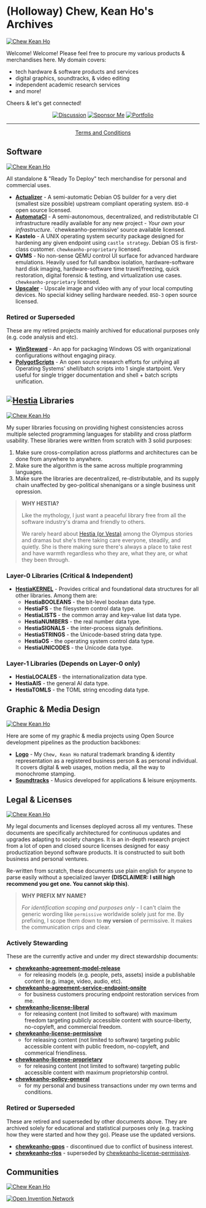 # (Holloway) Chew, Kean Ho's Archives

[![Chew Kean Ho](src/icons/animated-banner_1200x100.svg)](#)

Welcome! Welcome! Please feel free to procure my various products & merchandises
here. My domain covers:

* tech hardware & software products and services
* digital graphics, soundtracks, & video editing
* independent academic research services
* and more!

Cheers & let's get connected!


<div align='center'>

[![Discussion](src/buttons/discuss_210x50.svg)](https://github.com/orgs/ChewKeanHo/discussions)
[![Sponsor Me](src/buttons/sponsor_210x50.svg)](https://buy.stripe.com/dR614jehR5LfexG5kn)
[![Portfolio](src/buttons/website_210x50.svg)](https://www.hollowaykeanho.com/)

----

[Terms and Conditions](https://doi.org/10.5281/zenodo.13859294)

</div>




## Software

[![Chew Kean Ho](src/icons/animated-banner_1200x100.svg)](#)

All standalone & "Ready To Deploy" tech merchandise for personal and commercial
uses.


* **[Actualizer](https://salsa.debian.org/chewkeanho-team/Actualizer)** - A
  semi-automatic Debian OS builder for a very diet (smallest size possible)
  upstream compliant operating system. `BSD-0` open source licensed.
* **[AutomataCI](https://github.com/ChewKeanHo/AutomataCI)** - A
  semi-autonomous, decentralized, and redistributable CI infrastructure
  readily available for any new project - *Your own your infrastructure*.
  `chewkeanho-permissive' source available licensed.
* **Kastelo** - A UNIX operating system security package designed for
  hardening any given endpoint using `castle strategy`. Debian OS is
  first-class customer. `chewkeanho-proprietary` licensed.
* **QVMS** - No non-sense QEMU control UI surface for advanced hardware
  emulations. Heavily used for full sandbox isolation, hardware-software
  hard disk imaging, hardware-software time travel/freezing, quick restoration,
  digital forensic & testing, and virtualization use cases.
  `chewkeanho-proprietary` licensed.
* **[Upscaler](https://github.com/hollowaykeanho/Upscaler)** - Upscale image
  and video with any of your local computing devices. No special kidney
  selling hardware needed. `BSD-3` open source licensed.



### Retired or Superseded

These are my retired projects mainly archived for educational purposes
only (e.g. code analysis and etc).

* **[WinSteward](https://github.com/ChewKeanHo/WinSteward)** - An app for
  packaging Windows OS with organizational configurations without engaging
  piracy.
* **[PolygotScripts](https://github.com/ChewKeanHo/PolygotScripts)** - An
  open source research efforts for unifying all Operating Systems' shell/batch
  scripts into 1 single startpoint. Very useful for single trigger
  documentation and shell + batch scripts unification.




## [![Hestia](src/banners/hestia_105x25.svg)](https://salsa.debian.org/chewkeanho-team/hestia) Libraries

[![Chew Kean Ho](src/icons/animated-banner_1200x100.svg)](#)

My super libraries focusing on providing highest consistencies across
multiple selected programming languages for stability and cross platform
usability. These libraries were written from scratch with 3 solid purposes:

1. Make sure cross-compilation across platforms and architectures can be done
   from anywhere to anywhere.
2. Make sure the algorithm is the same across multiple programming languages.
3. Make sure the libraries are decentralized, re-distributable, and its
   supply chain unaffected by geo-political shenanigans or a single business
   unit opression.

> **WHY HESTIA?**
>
> Like the mythology, I just want a peaceful library free from all the software
> industry's drama and friendly to others.
>
> We rarely heard about
> [Hestia (or Vesta)](https://en.wikipedia.org/wiki/Hestia) among the Olympus
> stories and dramas but she's there taking care everyone, steadily, and
> quietly. She is there making sure there's always a place to take rest and
> have warmth regardless who they are, what they are, or what they been through.



### Layer-0 Libraries (Critical & Independent)

* **[HestiaKERNEL](https://salsa.debian.org/chewkeanho-team/hestia/HestiaKERNEL)** - Provides
  critical and foundational data structures for all other libraries. Among
  them are:
  * **HestiaBOOLEANS**  - the bit-level boolean data type.
  * **HestiaFS**        - the filesystem control data type.
  * **HestiaLISTS**     - the common array and key-value list data type.
  * **HestiaNUMBERS**   - the real number data type.
  * **HestiaSIGNALS**   - the inter-process signals definitions.
  * **HestiaSTRINGS**   - the Unicode-based string data type.
  * **HestiaOS**        - the operating system control data type.
  * **HestiaUNICODES**  - the Unicode data type.



### Layer-1 Libraries (Depends on Layer-0 only)

* **HestiaLOCALES**     - the internationalization data type.
* **HestiaAIS**         - the general AI data type.
* **HestiaTOMLS**       - the TOML string encoding data type.




## Graphic & Media Design

[![Chew Kean Ho](src/icons/animated-banner_1200x100.svg)](#)

Here are some of my graphic & media projects using Open Source development
pipelines as the production backbones:

* **[Logo](https://salsa.debian.org/chewkeanho-team/Logo)** - My
  `Chew, Kean Ho` natural trademark branding & identity representation as a
  registered business person & as personal individual. It covers digital &
  web usages, motion media, all the way to monochrome stamping.
* **[Soundtracks](https://www.youtube.com/@chewkeanho-soundtracks)** - Musics
  developed for applications & leisure enjoyments.




## Legal & Licenses

[![Chew Kean Ho](src/icons/animated-banner_1200x100.svg)](#)

My legal documents and licenses deployed across all my ventures. These
documents are specifically architectured for continuous updates and upgrades
adapting to society changes. It is an in-depth research project from a lot of
open and closed source licenses designed for easy productization beyond software
products. It is constructed to suit both business and personal ventures.

Re-written from scratch, these documents use plain english for anyone to parse
easily without a specialized lawyer **(DISCLAIMER: I still high recommend you
get one. You cannot skip this)**.

> **WHY PREFIX MY NAME?**
>
> *For identification scoping and purposes only* - I can't claim the generic
> wording like `permissive` worldwide solely just for me. By prefixing, I scope
> them down to **my version** of permissive. It makes the communication crips
> and clear.



### Actively Stewarding

These are the currently active and under my direct stewardship documents:

* **[chewkeanho-agreement-model-release](https://doi.org/10.5281/zenodo.13997193)**
  - for releasing models (e.g. people, pets, assets) inside a publishable
    content (e.g. image, video, audio, etc).
* **[chewkeanho-agreement-service-endpoint-onsite](https://doi.org/10.5281/zenodo.14030261)**
  - for business customers procuring endpoint restoration services from me.
* **[chewkeanho-license-liberal](https://doi.org/10.5281/zenodo.13770769)**
  - for releasing content (not limited to software) with maximum freedom
    targeting publicly accessible content with source-liberty, no-copyleft, and
    commercial freedom.
* **[chewkeanho-license-permissive](https://doi.org/10.5281/zenodo.13788522)**
  - for releasing content (not limited to software) targeting public accessible
    content with public freedom, no-copyleft, and commerical friendliness.
* **[chewkeanho-license-proprietary](https://doi.org/10.5281/zenodo.13767361)**
  - for releasing content (not limited to software) targeting public accessible
    content with maximum proprietorship control.
* **[chewkeanho-policy-general](https://doi.org/10.5281/zenodo.13859294)**
  - for my personal and business transactions under my own terms and conditions.



### Retired or Superseded

These are retired and superseded by other documents above. They are archived
solely for educational and statistical purposes only (e.g. tracking how they
were started and how they go). Please use the updated versions.

* **[chewkeanho-gpos](https://doi.org/10.5281/zenodo.13825030)** - discontinued
  due to conflict of business interest.
* **[chewkeanho-rlos](https://doi.org/10.5281/zenodo.13777226)** - superseded
  by [chewkeanho-license-permissive](https://doi.org/10.5281/zenodo.13788522).




## Communities

[![Chew Kean Ho](src/icons/animated-banner_1200x100.svg)](#)

[![Open Invention Network](src/oin/oin_150x150.svg)](#)
